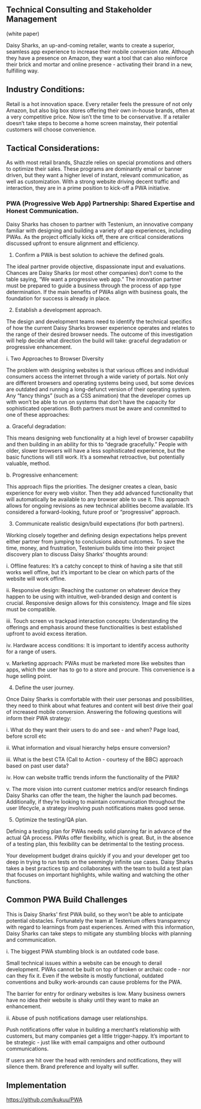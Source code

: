 ## Technical Consulting and Stakeholder Management
  
  (white paper)

Daisy Sharks, an up-and-coming retailer, wants to create a superior, seamless app experience to increase their mobile conversion rate. Although they have a presence on Amazon, they want a tool that can also reinforce their brick and mortar and online presence - activating their brand in a new, fulfilling way.

## Industry Conditions:

Retail is a hot innovation space. Every retailer feels the pressure of not only Amazon, but also big box stores offering their own in-house brands, often at a very competitive price. Now isn’t the time to be conservative. If a retailer doesn’t take steps to become a home screen mainstay, their potential customers will choose convenience.

## Tactical Considerations: 

As with most retail brands, Shazzle relies on special promotions and others to optimize their sales. These programs are dominantly email or banner driven, but they want a higher level of instant, relevant communication, as well as customization. With a strong website driving decent traffic and interaction, they are in a prime position to kick-off  a PWA initiative.

### PWA (Progressive Web App) Partnership: Shared Expertise and Honest Communication.

Daisy Sharks has chosen to partner with Testenium, an innovative company familiar with designing and building a variety of app experiences, including PWAs. As the project officially kicks off, there are critical considerations discussed upfront to ensure alignment and efficiency.

1. Confirm a PWA is best solution to achieve the defined goals.

The ideal partner provide objective, dispassionate input and evaluations. Chances are Daisy Sharks (or most other companies) don’t come to the table saying, “We want a progressive web app.” The innovation partner must be prepared to guide a business through the process of app type determination. If the main benefits of PWAs align with business goals, the foundation for success is already in place.

2. Establish a development approach.

The design and development teams need to identify the technical specifics of how the current Daisy Sharks browser experience operates and relates to the range of their desired browser needs. The outcome of this investigation will help decide what direction the build will take: graceful degradation or progressive enhancement.

i. Two Approaches to Browser Diversity

The problem with designing websites is that various offices and individual consumers access the internet through a wide variety of portals. Not only are different browsers and operating systems being used, but some devices are outdated and running a long-defunct version of their operating system. Any “fancy things” (such as a CSS animation) that the developer comes up with won’t be able to run on systems that don’t have the capacity for sophisticated operations. Both partners must be aware and committed to one of these approaches:

a. Graceful degradation: 

This means designing web functionality at a high level of browser capability and then building in an ability for this to “degrade gracefully.” People with older, slower browsers will have a less sophisticated experience, but the basic functions will still work. It’s a somewhat retroactive, but potentially valuable, method.

b. Progressive enhancement:

This approach  flips the priorities. The designer creates a clean, basic experience for every web visitor. Then they add advanced functionality that will automatically be available to any browser able to use it. This approach allows for ongoing revisions as new technical abilities become available. It’s considered a forward-looking, future proof or “progressive” approach.

3. Communicate realistic design/build expectations (for both partners).

Working closely together and defining design expectations helps prevent either partner from jumping to conclusions about outcomes. To save the time, money, and frustration, Testenium builds time into their project discovery plan to discuss Daisy Sharks' thoughts around:

i. Offline features: It’s a catchy concept to think of having a site that still works well offine, but it’s important to be clear on which parts of the website will work offine.

ii. Responsive design: Reaching the customer on whatever device they happen to be using with intuitive, well-branded design and content is crucial. Responsive design allows for this consistency. Image and  file sizes must be compatible.

iii. Touch screen vs trackpad interaction concepts:
Understanding the offerings and emphasis around these functionalities is best established upfront to avoid excess iteration.

iv. Hardware access conditions: It is important to identify access authority for a range of users.

v. Marketing approach: PWAs must be marketed more like websites than apps, which the user has to go to a store and procure. This convenience is a huge selling point.

4. Define the user journey.

Once Daisy Sharks is comfortable with their user personas and possibilities, they need to think about what features and content will best drive their goal of increased mobile conversion. Answering the following questions will inform their PWA strategy:

i. What do they want their users to do and see - and when? Page load, before scroll etc

ii. What information and visual hierarchy helps ensure conversion?

iii. What is the best CTA (Call to Action - courtesy of the BBC) approach based on past user data?

iv. How can website traffic trends inform the functionality of the PWA?

v. The more vision into current customer metrics and/or research  findings Daisy Sharks can offer the team, the higher the launch pad becomes. Additionally, if they’re looking to maintain communication throughout the user lifecycle, a strategy involving push notifications makes good sense.

5. Optimize the testing/QA plan.

Defining a testing plan for PWAs needs solid planning far in advance of the actual QA process. PWAs offer  flexibility, which is great. But, in the absence of a testing plan, this  fexibility can be detrimental to the testing process. 

Your development budget drains quickly if you and your developer get too deep in trying to run tests on the seemingly infinite use cases. Daisy Sharks takes a best practices tip and collaborates with the team to build a test plan that focuses on important highlights, while waiting and watching the other functions.


##  Common PWA Build Challenges

This is Daisy Sharks' first PWA build, so they won’t be able to anticipate potential obstacles. Fortunately the team at Testenium offers transparency with regard to learnings from past experiences. Armed with this information, Daisy Sharks can take steps to mitigate any stumbling blocks with planning and communication.

i. The biggest PWA stumbling block is an outdated code base.

Small technical issues within a website can be enough to derail development. PWAs cannot be built on top of broken or archaic code - nor can they  fix it. Even if the website is mostly functional, outdated conventions and bulky work-arounds can cause problems for the PWA. 

The barrier for entry for ordinary websites is low. Many business owners have no idea their website is shaky until they want to make an enhancement.

ii. Abuse of push notifications damage user relationships.

Push notifications offer value in building a merchant’s relationship with customers, but many companies get a little trigger-happy. It’s important to be strategic - just like with email campaigns and other outbound communications. 

If users are hit over the head with reminders and notifications, they will silence them. Brand preference and loyalty will suffer.

## Implementation

https://github.com/kukuu/PWA
